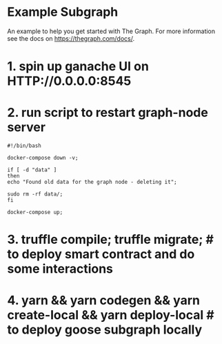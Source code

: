 # Example Subgraph

An example to help you get started with The Graph. For more information see the docs on https://thegraph.com/docs/.

# 1. spin up ganache UI on HTTP://0.0.0.0:8545

# 2. run script to restart graph-node server

```
#!/bin/bash

docker-compose down -v;

if [ -d "data" ]
then
echo "Found old data for the graph node - deleting it";

sudo rm -rf data/;
fi

docker-compose up;
```

# 3. truffle compile; truffle migrate; # to deploy smart contract and do some interactions

# 4. yarn && yarn codegen && yarn create-local && yarn deploy-local # to deploy goose subgraph locally
